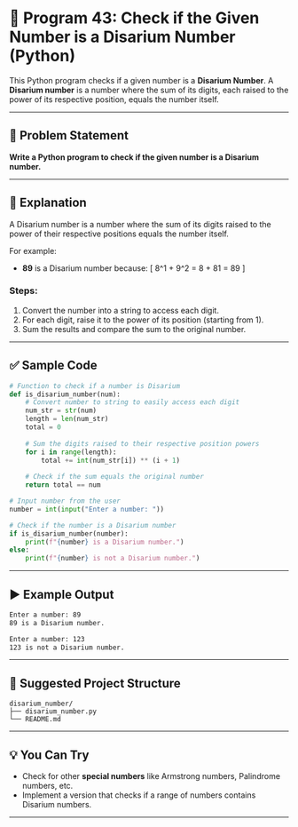 
# 📝 Program 43: Check if the Given Number is a Disarium Number (Python)

This Python program checks if a given number is a **Disarium Number**. A **Disarium number** is a number where the sum of its digits, each raised to the power of its respective position, equals the number itself.

---

## 📌 Problem Statement

**Write a Python program to check if the given number is a Disarium number.**

---

## 🔢 Explanation

A Disarium number is a number where the sum of its digits raised to the power of their respective positions equals the number itself.

For example:
- **89** is a Disarium number because:
  \[
  8^1 + 9^2 = 8 + 81 = 89
  \]

### Steps:
1. Convert the number into a string to access each digit.
2. For each digit, raise it to the power of its position (starting from 1).
3. Sum the results and compare the sum to the original number.

---

## ✅ Sample Code

```python
# Function to check if a number is Disarium
def is_disarium_number(num):
    # Convert number to string to easily access each digit
    num_str = str(num)
    length = len(num_str)
    total = 0
    
    # Sum the digits raised to their respective position powers
    for i in range(length):
        total += int(num_str[i]) ** (i + 1)
    
    # Check if the sum equals the original number
    return total == num

# Input number from the user
number = int(input("Enter a number: "))

# Check if the number is a Disarium number
if is_disarium_number(number):
    print(f"{number} is a Disarium number.")
else:
    print(f"{number} is not a Disarium number.")
```

---

## ▶️ Example Output

```bash
Enter a number: 89
89 is a Disarium number.

Enter a number: 123
123 is not a Disarium number.
```

---

## 📁 Suggested Project Structure

```
disarium_number/
├── disarium_number.py
└── README.md
```

---

## 💡 You Can Try

- Check for other **special numbers** like Armstrong numbers, Palindrome numbers, etc.
- Implement a version that checks if a range of numbers contains Disarium numbers.

---
